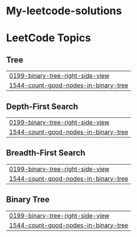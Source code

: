 # My-leetcode-solutions


<!---LeetCode Topics Start-->
# LeetCode Topics
## Tree
|  |
| ------- |
| [0199-binary-tree-right-side-view](https://github.com/Kishore2749/My-leetcode-solutions/tree/master/0199-binary-tree-right-side-view) |
| [1544-count-good-nodes-in-binary-tree](https://github.com/Kishore2749/My-leetcode-solutions/tree/master/1544-count-good-nodes-in-binary-tree) |
## Depth-First Search
|  |
| ------- |
| [0199-binary-tree-right-side-view](https://github.com/Kishore2749/My-leetcode-solutions/tree/master/0199-binary-tree-right-side-view) |
| [1544-count-good-nodes-in-binary-tree](https://github.com/Kishore2749/My-leetcode-solutions/tree/master/1544-count-good-nodes-in-binary-tree) |
## Breadth-First Search
|  |
| ------- |
| [0199-binary-tree-right-side-view](https://github.com/Kishore2749/My-leetcode-solutions/tree/master/0199-binary-tree-right-side-view) |
| [1544-count-good-nodes-in-binary-tree](https://github.com/Kishore2749/My-leetcode-solutions/tree/master/1544-count-good-nodes-in-binary-tree) |
## Binary Tree
|  |
| ------- |
| [0199-binary-tree-right-side-view](https://github.com/Kishore2749/My-leetcode-solutions/tree/master/0199-binary-tree-right-side-view) |
| [1544-count-good-nodes-in-binary-tree](https://github.com/Kishore2749/My-leetcode-solutions/tree/master/1544-count-good-nodes-in-binary-tree) |
<!---LeetCode Topics End-->